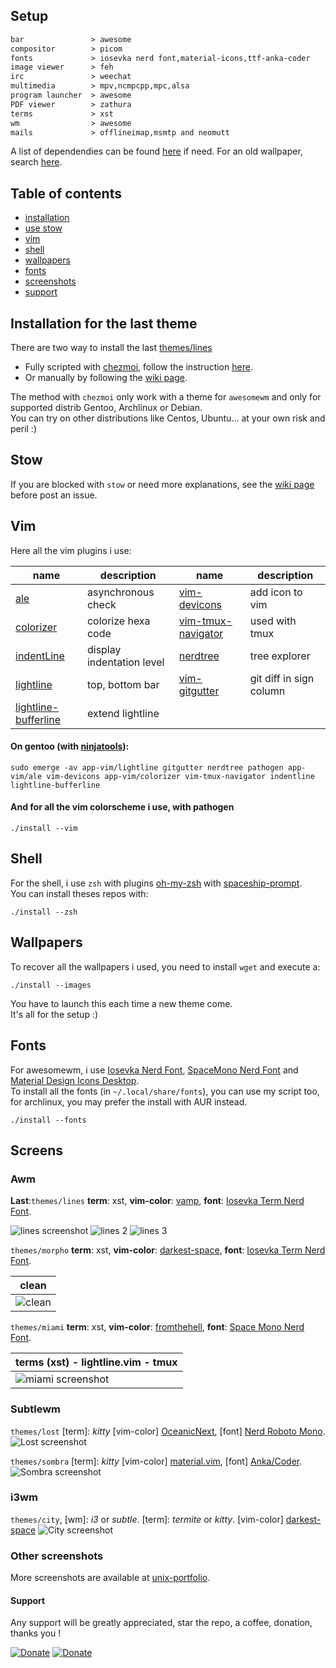 ## Setup

```txt                              
bar               > awesome
compositor        > picom
fonts             > iosevka nerd font,material-icons,ttf-anka-coder
image viewer      > feh
irc               > weechat
multimedia        > mpv,ncmpcpp,mpc,alsa
program launcher  > awesome
PDF viewer        > zathura
terms             > xst
wm                > awesome
mails             > offlineimap,msmtp and neomutt
```
A list of dependendies can be found [here](https://raw.githubusercontent.com/szorfein/dotfiles/master/hidden-stuff/dependencies-list.txt) if need. For an old wallpaper, search [here](https://raw.githubusercontent.com/szorfein/dotfiles/master/hidden-stuff/wallpapers-list.txt).

## Table of contents
- [installation](#installation-for-the-last-theme)
- [use stow](#howto-stow)
- [vim](#vim)
- [shell](#shell)
- [wallpapers](#wallpapers)
- [fonts](#fonts)
- [screenshots](#screens)
- [support](#support)

## Installation for the last theme
There are two way to install the last [themes/lines](#screens)
+ Fully scripted with [chezmoi](https://www.chezmoi.io/), follow the instruction [here](https://github.com/szorfein/dots).
+ Or manually by following the [wiki page](https://github.com/szorfein/dotfiles/wiki/theme-awesome).

The method with `chezmoi` only work with a theme for `awesomewm` and only for supported distrib Gentoo, Archlinux or Debian.  
You can try on other distributions like Centos, Ubuntu... at your own risk and peril :)

## Stow
If you are blocked with `stow` or need more explanations, see the [wiki page](https://github.com/szorfein/dotfiles/wiki/stow) before post an issue.  

## Vim
Here all the vim plugins i use:

| name | description | name | description
| --- | --- | --- | --- |
|[ale](https://github.com/w0rp/ale) | asynchronous check |[vim-devicons](https://github.com/ryanoasis/vim-devicons) | add icon to vim |
|[colorizer](https://github.com/lilydjwg/colorizer) | colorize hexa code |[vim-tmux-navigator](https://github.com/christoomey/vim-tmux-navigator) | used with tmux |
|[indentLine](https://github.com/Yggdroot/indentLine) | display indentation level |[nerdtree](https://github.com/scrooloose/nerdtree) | tree explorer |
|[lightline](https://github.com/itchyny/lightline.vim) | top, bottom bar |[vim-gitgutter](https://github.com/airblade/vim-gitgutter) | git diff in sign column |[nerdtree](https://github.com/scrooloose/nerdtree) | tree explorer |
|[lightline-bufferline](https://github.com/mengelbrecht/lightline-bufferline) | extend lightline | | |

#### On gentoo (with [ninjatools](https://github.com/szorfein/ninjatools)):
    sudo emerge -av app-vim/lightline gitgutter nerdtree pathogen app-vim/ale vim-devicons app-vim/colorizer vim-tmux-navigator indentline lightline-bufferline

#### And for all the vim colorscheme i use, with pathogen
    ./install --vim

## Shell
For the shell, i use `zsh` with plugins [oh-my-zsh](https://github.com/robbyrussell/oh-my-zsh) with [spaceship-prompt](https://github.com/denysdovhan/spaceship-prompt).  
You can install theses repos with:

    ./install --zsh

## Wallpapers
To recover all the wallpapers i used, you need to install `wget` and execute a:

    ./install --images

You have to launch this each time a new theme come.  
It's all for the setup :)

## Fonts
For awesomewm, i use [Iosevka Nerd Font](https://github.com/ryanoasis/nerd-fonts/tree/master/patched-fonts/Iosevka), [SpaceMono Nerd Font](https://github.com/ryanoasis/nerd-fonts/tree/master/patched-fonts/SpaceMono) and [Material Design Icons Desktop](https://github.com/Templarian/MaterialDesign-Font).  
To install all the fonts (in `~/.local/share/fonts`), you can use my script too, for archlinux, you may prefer the install with AUR instead.

    ./install --fonts

## Screens

### Awm

**Last**:`themes/lines` **term**: xst, **vim-color**: [vamp](https://github.com/szorfein/vamp.vim), **font**: [Iosevka Term Nerd Font](http://nerdfonts.com/#downloads).

![lines screenshot](https://github.com/szorfein/unix-portfolio/raw/master/lines/monitor.png)
![lines 2](https://github.com/szorfein/unix-portfolio/raw/master/lines/full.png)
![lines 3](https://github.com/szorfein/unix-portfolio/raw/master/lines/start-screen.png)

`themes/morpho` **term**: xst, **vim-color**: [darkest-space](https://github.com/szorfein/darkest-space), **font**: [Iosevka Term Nerd Font](http://nerdfonts.com/#downloads).

| clean |
| --- |
| ![clean](https://github.com/szorfein/unix-portfolio/raw/master/morpho/clean.png "morpho clean") |

`themes/miami` **term**: xst, **vim-color**: [fromthehell](https://github.com/szorfein/fromthehell.vim), **font**: [Space Mono Nerd Font](http://nerdfonts.com/#downloads).

| terms (xst) - lightline.vim - tmux |
| --- |
| ![miami screenshot](https://github.com/szorfein/unix-portfolio/raw/master/miami/terms.png "Miami") |

### Subtlewm

`themes/lost` [term]: *kitty* [vim-color] [OceanicNext](https://github.com/mhartington/oceanic-next), [font] [Nerd Roboto Mono](http://nerdfonts.com/#downloads).   
![Lost screenshot](https://raw.githubusercontent.com/szorfein/dotfiles/master/screenshots/lost.jpg "lost")  

`themes/sombra` [term]: *kitty* [vim-color] [material.vim](https://github.com/kaicataldo/material.vim.git), [font] [Anka/Coder](https://code.google.com/archive/p/anka-coder-fonts).   
![Sombra screenshot](https://raw.githubusercontent.com/szorfein/dotfiles/master/screenshots/sombra.jpg "sombra")  

### i3wm

`themes/city`, [wm]: *i3* or *subtle*. [term]: *termite* or *kitty*. [vim-color] [darkest-space](https://github.com/szorfein/darkest-space)
![City screenshot](https://raw.githubusercontent.com/szorfein/dotfiles/master/screenshots/city.jpg "city")

### Other screenshots
More screenshots are available at [unix-portfolio](https://github.com/szorfein/unix-portfolio).

#### Support
Any support will be greatly appreciated, star the repo, a coffee, donation, thanks you !

[![Donate](https://img.shields.io/badge/don-liberapay-1ba9a4)](https://liberapay.com/szorfein) [![Donate](https://img.shields.io/badge/don-patreon-ab69f4)](https://www.patreon.com/szorfein)
